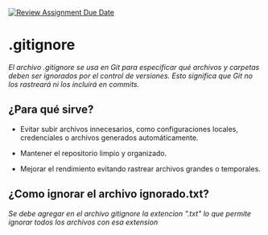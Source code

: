 [![Review Assignment Due Date](https://classroom.github.com/assets/deadline-readme-button-22041afd0340ce965d47ae6ef1cefeee28c7c493a6346c4f15d667ab976d596c.svg)](https://classroom.github.com/a/kl-E8VQf)

# .gitignore
_El archivo .gitignore se usa en Git para especificar qué archivos y carpetas deben ser ignorados por el control de versiones. Esto significa que Git no los rastreará ni los incluirá en commits._

## ¿Para qué sirve?
* Evitar subir archivos innecesarios, como configuraciones locales, credenciales o archivos generados automáticamente.

* Mantener el repositorio limpio y organizado.

* Mejorar el rendimiento evitando rastrear archivos grandes o temporales.

## ¿Como ignorar el archivo ignorado.txt?

_Se debe agregar en el archivo gitignore la extencion ".txt" lo que permite ignorar todos los archivos con esa extension_
